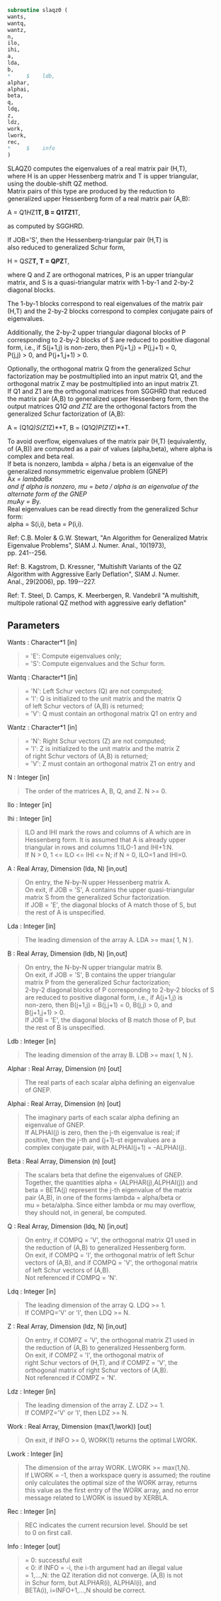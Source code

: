 ```fortran  
subroutine slaqz0 (  
wants,  
wantq,  
wantz,  
n,  
ilo,  
ihi,  
a,  
lda,  
b,  
*     $    ldb,  
alphar,  
alphai,  
beta,  
q,  
ldq,  
z,  
ldz,  
work,  
lwork,  
rec,  
*     $    info  
)  
```  
  
SLAQZ0 computes the eigenvalues of a real matrix pair (H,T),  
where H is an upper Hessenberg matrix and T is upper triangular,  
using the double-shift QZ method.  
Matrix pairs of this type are produced by the reduction to  
generalized upper Hessenberg form of a real matrix pair (A,B):  
  
A = Q1*H*Z1**T,  B = Q1*T*Z1**T,  
  
as computed by SGGHRD.  
  
If JOB='S', then the Hessenberg-triangular pair (H,T) is  
also reduced to generalized Schur form,  
  
H = Q*S*Z**T,  T = Q*P*Z**T,  
  
where Q and Z are orthogonal matrices, P is an upper triangular  
matrix, and S is a quasi-triangular matrix with 1-by-1 and 2-by-2  
diagonal blocks.  
  
The 1-by-1 blocks correspond to real eigenvalues of the matrix pair  
(H,T) and the 2-by-2 blocks correspond to complex conjugate pairs of  
eigenvalues.  
  
Additionally, the 2-by-2 upper triangular diagonal blocks of P  
corresponding to 2-by-2 blocks of S are reduced to positive diagonal  
form, i.e., if S(j+1,j) is non-zero, then P(j+1,j) = P(j,j+1) = 0,  
P(j,j) > 0, and P(j+1,j+1) > 0.  
  
Optionally, the orthogonal matrix Q from the generalized Schur  
factorization may be postmultiplied into an input matrix Q1, and the  
orthogonal matrix Z may be postmultiplied into an input matrix Z1.  
If Q1 and Z1 are the orthogonal matrices from SGGHRD that reduced  
the matrix pair (A,B) to generalized upper Hessenberg form, then the  
output matrices Q1*Q and Z1*Z are the orthogonal factors from the  
generalized Schur factorization of (A,B):  
  
A = (Q1*Q)*S*(Z1*Z)**T,  B = (Q1*Q)*P*(Z1*Z)**T.  
  
To avoid overflow, eigenvalues of the matrix pair (H,T) (equivalently,  
of (A,B)) are computed as a pair of values (alpha,beta), where alpha is  
complex and beta real.  
If beta is nonzero, lambda = alpha / beta is an eigenvalue of the  
generalized nonsymmetric eigenvalue problem (GNEP)  
A*x = lambda*B*x  
and if alpha is nonzero, mu = beta / alpha is an eigenvalue of the  
alternate form of the GNEP  
mu*A*y = B*y.  
Real eigenvalues can be read directly from the generalized Schur  
form:  
alpha = S(i,i), beta = P(i,i).  
  
Ref: C.B. Moler & G.W. Stewart, "An Algorithm for Generalized Matrix  
Eigenvalue Problems", SIAM J. Numer. Anal., 10(1973),  
pp. 241--256.  
  
Ref: B. Kagstrom, D. Kressner, "Multishift Variants of the QZ  
Algorithm with Aggressive Early Deflation", SIAM J. Numer.  
Anal., 29(2006), pp. 199--227.  
  
Ref: T. Steel, D. Camps, K. Meerbergen, R. Vandebril "A multishift,  
multipole rational QZ method with aggressive early deflation"  
  
## Parameters  
Wants : Character*1 [in]  
> = 'E': Compute eigenvalues only;  
> = 'S': Compute eigenvalues and the Schur form.  
  
Wantq : Character*1 [in]  
> = 'N': Left Schur vectors (Q) are not computed;  
> = 'I': Q is initialized to the unit matrix and the matrix Q  
> of left Schur vectors of (A,B) is returned;  
> = 'V': Q must contain an orthogonal matrix Q1 on entry and  
  
Wantz : Character*1 [in]  
> = 'N': Right Schur vectors (Z) are not computed;  
> = 'I': Z is initialized to the unit matrix and the matrix Z  
> of right Schur vectors of (A,B) is returned;  
> = 'V': Z must contain an orthogonal matrix Z1 on entry and  
  
N : Integer [in]  
> The order of the matrices A, B, Q, and Z.  N >= 0.  
  
Ilo : Integer [in]  
  
Ihi : Integer [in]  
> ILO and IHI mark the rows and columns of A which are in  
> Hessenberg form.  It is assumed that A is already upper  
> triangular in rows and columns 1:ILO-1 and IHI+1:N.  
> If N > 0, 1 <= ILO <= IHI <= N; if N = 0, ILO=1 and IHI=0.  
  
A : Real Array, Dimension (lda, N) [in,out]  
> On entry, the N-by-N upper Hessenberg matrix A.  
> On exit, if JOB = 'S', A contains the upper quasi-triangular  
> matrix S from the generalized Schur factorization.  
> If JOB = 'E', the diagonal blocks of A match those of S, but  
> the rest of A is unspecified.  
  
Lda : Integer [in]  
> The leading dimension of the array A.  LDA >= max( 1, N ).  
  
B : Real Array, Dimension (ldb, N) [in,out]  
> On entry, the N-by-N upper triangular matrix B.  
> On exit, if JOB = 'S', B contains the upper triangular  
> matrix P from the generalized Schur factorization;  
> 2-by-2 diagonal blocks of P corresponding to 2-by-2 blocks of S  
> are reduced to positive diagonal form, i.e., if A(j+1,j) is  
> non-zero, then B(j+1,j) = B(j,j+1) = 0, B(j,j) > 0, and  
> B(j+1,j+1) > 0.  
> If JOB = 'E', the diagonal blocks of B match those of P, but  
> the rest of B is unspecified.  
  
Ldb : Integer [in]  
> The leading dimension of the array B.  LDB >= max( 1, N ).  
  
Alphar : Real Array, Dimension (n) [out]  
> The real parts of each scalar alpha defining an eigenvalue  
> of GNEP.  
  
Alphai : Real Array, Dimension (n) [out]  
> The imaginary parts of each scalar alpha defining an  
> eigenvalue of GNEP.  
> If ALPHAI(j) is zero, then the j-th eigenvalue is real; if  
> positive, then the j-th and (j+1)-st eigenvalues are a  
> complex conjugate pair, with ALPHAI(j+1) = -ALPHAI(j).  
  
Beta : Real Array, Dimension (n) [out]  
> The scalars beta that define the eigenvalues of GNEP.  
> Together, the quantities alpha = (ALPHAR(j),ALPHAI(j)) and  
> beta = BETA(j) represent the j-th eigenvalue of the matrix  
> pair (A,B), in one of the forms lambda = alpha/beta or  
> mu = beta/alpha.  Since either lambda or mu may overflow,  
> they should not, in general, be computed.  
  
Q : Real Array, Dimension (ldq, N) [in,out]  
> On entry, if COMPQ = 'V', the orthogonal matrix Q1 used in  
> the reduction of (A,B) to generalized Hessenberg form.  
> On exit, if COMPQ = 'I', the orthogonal matrix of left Schur  
> vectors of (A,B), and if COMPQ = 'V', the orthogonal matrix  
> of left Schur vectors of (A,B).  
> Not referenced if COMPQ = 'N'.  
  
Ldq : Integer [in]  
> The leading dimension of the array Q.  LDQ >= 1.  
> If COMPQ='V' or 'I', then LDQ >= N.  
  
Z : Real Array, Dimension (ldz, N) [in,out]  
> On entry, if COMPZ = 'V', the orthogonal matrix Z1 used in  
> the reduction of (A,B) to generalized Hessenberg form.  
> On exit, if COMPZ = 'I', the orthogonal matrix of  
> right Schur vectors of (H,T), and if COMPZ = 'V', the  
> orthogonal matrix of right Schur vectors of (A,B).  
> Not referenced if COMPZ = 'N'.  
  
Ldz : Integer [in]  
> The leading dimension of the array Z.  LDZ >= 1.  
> If COMPZ='V' or 'I', then LDZ >= N.  
  
Work : Real Array, Dimension (max(1,lwork)) [out]  
> On exit, if INFO >= 0, WORK(1) returns the optimal LWORK.  
  
Lwork : Integer [in]  
> The dimension of the array WORK.  LWORK >= max(1,N).  
> If LWORK = -1, then a workspace query is assumed; the routine  
> only calculates the optimal size of the WORK array, returns  
> this value as the first entry of the WORK array, and no error  
> message related to LWORK is issued by XERBLA.  
  
Rec : Integer [in]  
> REC indicates the current recursion level. Should be set  
> to 0 on first call.  
  
Info : Integer [out]  
> = 0: successful exit  
> < 0: if INFO = -i, the i-th argument had an illegal value  
> = 1,...,N: the QZ iteration did not converge.  (A,B) is not  
> in Schur form, but ALPHAR(i), ALPHAI(i), and  
> BETA(i), i=INFO+1,...,N should be correct.  
  
